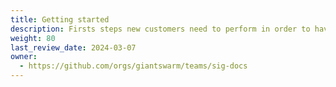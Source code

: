 ```yaml
---
title: Getting started
description: Firsts steps new customers need to perform in order to have their Cloud Native Developer Platform ready to be used by their teams.
weight: 80
last_review_date: 2024-03-07
owner:
  - https://github.com/orgs/giantswarm/teams/sig-docs
---
```


